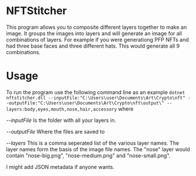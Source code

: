 # NFTStitcher

This program allows you to composite different layers together to make an image.  It groups the images into layers and will generate an image for all combinations of layers.  For example if you were generationg PFP NFTs and had three base faces and three different hats.  This would generate all 9 combinations.

# Usage
To run the program use the following command line as an example
```dotnet nftstitcher.dll --inputFile:"C:\Users\user\Documents\Art\Crypto\nft" --outputFile:"C:\Users\user\Documents\Art\Crypto\nft\output\" --layers:body,eyes,mouth,nose,hair,accessory```
where

*--inputFile*
Is the folder with all your layers in.

*--outputFile*
Where the files are saved to

*--layers*
This is a comma seperated list of the various layer names.  The layer names form the basis of the image file names.  The "nose" layer would contain "nose-big.png", "nose-medium.png" and "nose-small.png".

I might add JSON metadata if anyone wants.
